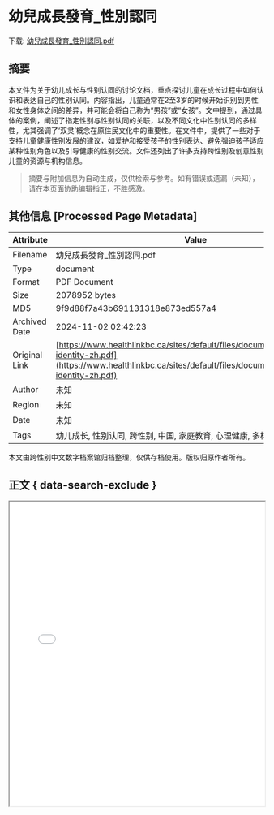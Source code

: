 # 幼兒成長發育_性別認同

<!-- tcd_download_link -->
下载: <a href="../幼兒成長發育_性別認同.pdf" download>幼兒成長發育_性別認同.pdf</a>
<!-- tcd_download_link_end -->

## 摘要

<!-- tcd_abstract -->
本文件为关于幼儿成长与性别认同的讨论文档，重点探讨儿童在成长过程中如何认识和表达自己的性别认同。内容指出，儿童通常在2至3岁的时候开始识别到男性和女性身体之间的差异，并可能会将自己称为“男孩”或“女孩”。文中提到，通过具体的案例，阐述了指定性别与性别认同的关联，以及不同文化中性别认同的多样性，尤其强调了‘双灵’概念在原住民文化中的重要性。在文件中，提供了一些对于支持儿童健康性别发展的建议，如爱护和接受孩子的性别表达、避免强迫孩子适应某种性别角色以及引导健康的性别交流。文件还列出了许多支持跨性别及创意性别儿童的资源与机构信息。

<!-- tcd_abstract_end -->

> 摘要与附加信息为自动生成，仅供检索与参考。如有错误或遗漏（未知），请在本页面协助编辑指正，不胜感激。

## 其他信息 [Processed Page Metadata]

| Attribute       | Value                                  |
|-----------------|----------------------------------------|
| Filename        | 幼兒成長發育_性別認同.pdf                             |
| Type            | document                                 |
| Format          | PDF Document                               |
| Size            | 2078952 bytes                           |
| MD5             | 9f9d88f7a43b691131318e873ed557a4                                  |
| Archived Date   | 2024-11-02 02:42:23                             |
| Original Link   | [https://www.healthlinkbc.ca/sites/default/files/documents/TFS_gender-identity-zh.pdf](https://www.healthlinkbc.ca/sites/default/files/documents/TFS_gender-identity-zh.pdf)                         |
| Author          | 未知                               |
| Region          | 未知                               |
| Date            | 未知                                 |
| Tags            | 幼儿成长, 性别认同, 跨性别, 中国, 家庭教育, 心理健康, 多样性性别, 双灵                                 |

本文由跨性别中文数字档案馆归档整理，仅供存档使用。版权归原作者所有。


## 正文 { data-search-exclude }

<!-- tcd_main_text -->
<iframe src="../幼兒成長發育_性別認同.pdf" width="100%" height="600px">
    <p>无法显示PDF，请下载查看。</p>
</iframe>
<!-- tcd_main_text_end -->

